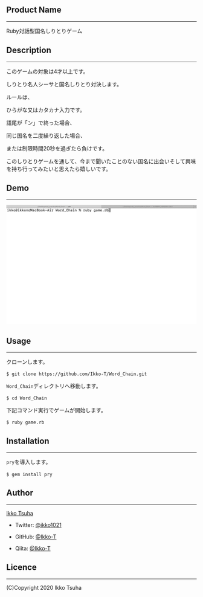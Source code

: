 ## Product Name
***
Ruby対話型国名しりとりゲーム

## Description
***
このゲームの対象は4才以上です。

しりとり名人シーサと国名しりとり対決します。

ルールは、

ひらがな又はカタカナ入力です。

語尾が「ン」で終った場合、

同じ国名を二度繰り返した場合、

または制限時間20秒を過ぎたら負けです。

このしりとりゲームを通して、今まで聞いたことのない国名に出会いそして興味を持ち行ってみたいと思えたら嬉しいです。

## Demo
***
![Screenshot](DEMO.gif)

## Usage
***
クローンします。
```
$ git clone https://github.com/Ikko-T/Word_Chain.git
```
`Word_Chain`ディレクトリへ移動します。
```
$ cd Word_Chain
```
下記コマンド実行でゲームが開始します。
```
$ ruby game.rb
```

## Installation
***
`pry`を導入します。

`$ gem install pry`

## Author
***
[Ikko Tsuha](https://github.com/Ikko-T)

- Twitter: [@ikko1021](https://twitter.com/ikko1021)

- GitHub: [@Ikko-T](https://github.com/Ikko-T)

- Qiita: <a href="https://qiita.com/Ikko-T" rel="nofollow">@Ikko-T</a>

## Licence
***

(C)Copyright 2020 Ikko Tsuha
